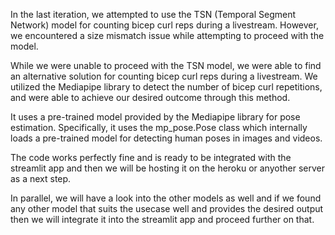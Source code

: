 In the last iteration, we attempted to use the TSN (Temporal Segment Network) model for counting bicep curl reps during a livestream. However, we encountered a size 
mismatch issue while attempting to proceed with the model.

While we were unable to proceed with the TSN model, we were able to find an alternative solution for counting bicep curl reps during a livestream. We utilized the 
Mediapipe library to detect the number of bicep curl repetitions, and were able to achieve our desired outcome through this method.

It uses a pre-trained model provided by the Mediapipe library for pose estimation. Specifically, it uses the mp_pose.Pose class which internally loads a pre-trained
model for detecting human poses in images and videos.

The code works perfectly fine and is ready to be integrated with the streamlit app and then we will be hosting it on the heroku or anyother server as a next step.

In parallel, we will have a look into the other models as well and if we found any other model that suits the usecase well and provides the desired output then we will
integrate it into the streamlit app and proceed further on that. 
